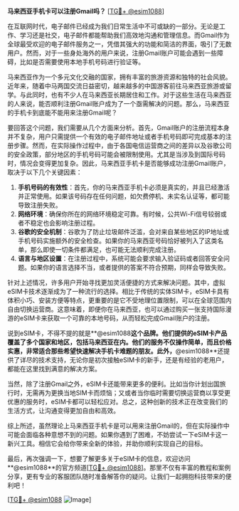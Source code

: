 **马来西亚手机卡可以注册Gmail吗？** [[TG💪+ @esim1088](https://t.me/s/esim1088)]

在互联网时代，电子邮件已经成为我们日常生活中不可或缺的一部分。无论是工作、学习还是社交，电子邮件都能帮助我们高效地沟通和管理信息。而Gmail作为全球最受欢迎的电子邮件服务之一，凭借其强大的功能和简洁的界面，吸引了无数用户。然而，对于一些身处海外的用户来说，注册Gmail账户可能会遇到一些障碍，比如是否需要使用本地手机号码进行验证等。

马来西亚作为一个多元文化交融的国家，拥有丰富的旅游资源和独特的社会风貌。近年来，随着中马两国交流日益密切，越来越多的中国游客前往马来西亚旅游或留学。与此同时，也有不少人在马来西亚长期居住和工作。对于这些生活在马来西亚的人来说，能否顺利注册Gmail账户成为了一个亟需解决的问题。那么，马来西亚的手机卡到底能不能用来注册Gmail呢？

要回答这个问题，我们需要从几个方面来分析。首先，Gmail账户的注册流程本身并不复杂，用户只需提供一个有效的电子邮件地址或者手机号码即可完成基本的注册步骤。然而，在实际操作过程中，由于各国电信运营商之间的差异以及谷歌公司的安全政策，部分地区的手机号码可能会被限制使用。尤其是当涉及到国际号码时，情况会变得更加复杂。因此，马来西亚手机卡是否能够成功注册Gmail账户，取决于以下几个关键因素：

1. **手机号码的有效性**：首先，你的马来西亚手机卡必须是真实的，并且已经激活并正常使用。如果该号码存在任何问题，如欠费停机、未实名认证等，都可能导致注册失败。
2. **网络环境**：确保你所在的网络环境稳定可靠。有时候，公共Wi-Fi信号较弱或者不稳定也会影响注册过程。
3. **谷歌的安全机制**：谷歌为了防止垃圾邮件泛滥，会对来自某些地区的IP地址或手机号码实施额外的安全检查。如果你的马来西亚号码恰好被列入了这类名单，那么即使一切条件都满足，也可能无法顺利完成注册。
4. **语言与地区设置**：在注册过程中，系统可能会要求输入验证码或者回答安全问题。如果你的语言选择不当，或者提供的答案不符合预期，同样会导致失败。

针对上述情况，许多用户开始寻找更加灵活便捷的方式来解决问题。其中，虚拟eSIM卡技术逐渐成为了一种流行的选择。相比于传统的实体SIM卡，eSIM卡具有体积小巧、安装方便等特点，更重要的是它不受地理位置限制，可以在全球范围内自由切换运营商。这意味着，即便你在马来西亚，也可以通过购买一张支持国际漫游的eSIM卡来获取一个可靠的本地号码，从而轻松完成Gmail账户的注册。

说到eSIM卡，不得不提的就是**@esim1088**这个品牌。他们提供的eSIM卡产品覆盖了多个国家和地区，包括马来西亚在内。他们的服务不仅操作简单，而且价格实惠，非常适合那些希望快速解决手机卡难题的朋友。此外，**@esim1088**还提供了详尽的技术支持，无论你是初次接触eSIM卡的新手，还是有经验的老用户，都能在这里找到满意的解决方案。

当然，除了注册Gmail之外，eSIM卡还能带来更多的便利。比如当你计划出国旅行时，无需再为更换当地SIM卡而烦恼；又或者当你临时需要切换运营商以享受更优惠的服务时，eSIM卡都可以轻松应对。总之，这种创新的技术正在改变我们的生活方式，让沟通变得更加自由和高效。

综上所述，虽然理论上马来西亚手机卡是可以用来注册Gmail的，但在实际操作中可能会面临各种意想不到的问题。如果你遇到了困难，不妨尝试一下eSIM卡这一新兴工具。相信它会给你带来全新的体验，并助你顺利实现自己的目标。

最后，再次强调一下，想要了解更多关于eSIM卡的信息，欢迎访问**@esim1088**的官方频道[[TG💪+ @esim1088](https://t.me/s/esim1088)]。那里不仅有丰富的教程和案例分享，更有专业的客服团队随时准备解答你的疑问。让我们一起拥抱科技带来的便利吧！

[[TG💪+ @esim1088](https://t.me/s/esim1088) ![Image](https://i.postimg.cc/4NQfJmqS/Snipaste-2025-05-13-00-14-12.png)]